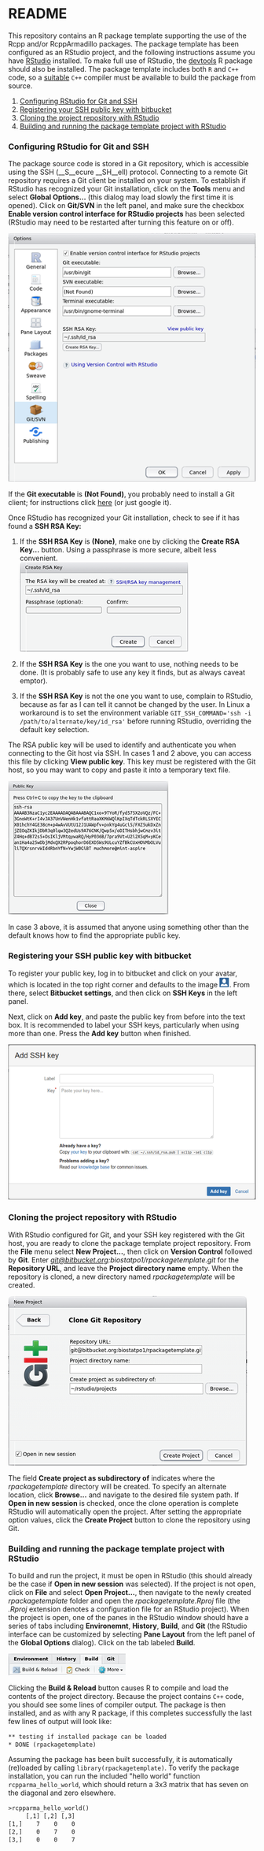 # README #

This repository contains an R package template supporting the use of the Rcpp and/or RcppArmadillo packages. The package template has been configured as an RStudio project, and the following instructions assume you have [RStudio](https://www.rstudio.com/) installed. To make full use of RStudio, the [devtools](https://cran.r-project.org/web/packages/devtools/index.html) R package should also be installed. The package template includes both `R` and `C++` code, so a [suitable](https://cran.r-project.org/doc/manuals/r-release/R-admin.html) `C++` compiler must be available to build the package from source.

1. [Configuring RStudio for Git and SSH](#configuring-rstudio-for-git-and-ssh)
2. [Registering your SSH public key with bitbucket](#registering-your-ssh-public-key-with-bitbucket)
3. [Cloning the project repository with RStudio](#cloning-the-project-repository-with-rstudio)
4. [Building and running the package template project with RStudio](#building-and-running-the-package-template-project-with-rstudio)

### Configuring RStudio for Git and SSH

The package source code is stored in a Git repository, which is accessible using the SSH (__S__ecure __SH__ell) protocol. Connecting to a remote Git repository requires a Git client be installed on your system. To establish if RStudio has recognized your Git installation, click on the __Tools__ menu and select __Global Options...__ (this dialog may load slowly the first time it is opened). Click on __Git/SVN__ in the left panel, and make sure the checkbox __Enable version control interface for RStudio projects__ has been selected (RStudio may need to be restarted after turning this feature on or off).

![RStudio global options](./readme/SSHKey.png)

If the __Git executable__ is __(Not Found)__, you probably need to install a Git client; for instructions click [here](https://www.atlassian.com/git/tutorials/install-git) (or just google it).

Once RStudio has recognized your Git installation, check to see if it has found a __SSH RSA Key:__ 

1. If the __SSH RSA Key__ is __(None)__, make one by clicking the __Create RSA Key...__ button. Using a passphrase is more secure, albeit less convenient.  
![Create RSA Key](./readme/CreateRSAKey.png)

2. If the __SSH RSA Key__ is the one you want to use, nothing needs to be done. (It is probably safe to use any key it finds, but as always caveat emptor). 
    
3. If the __SSH RSA Key__ is not the one you want to use, complain to RStudio, because as far as I can tell it cannot be changed by the user. In Linux a workaround is to set the environment variable `GIT_SSH_COMMAND='ssh -i /path/to/alternate/key/id_rsa'` before running RStudio, overriding the default key selection.

The RSA public key will be used to identify and authenticate you when connecting to the Git host via SSH. In cases 1 and 2 above, you can access this file by clicking __View public key__. This key must be registered with the Git host, so you may want to copy and paste it into a temporary text file.

![RSA public key](./readme/PublicKey.png)

In case 3 above, it is assumed that anyone using something other than the default knows how to find the appropriate public key.

### Registering your SSH public key with bitbucket

To register your public key, log in to bitbucket and click on your avatar, which is located in the top right corner and defaults to the image ![Avatar](./readme/BitbucketAvatar.png). From there, select __Bitbucket settings__, and then click on __SSH Keys__ in the left panel.

Next, click on __Add key__, and paste the public key from before into the text box. It is recommended to label your SSH keys, particularly when using more than one. Press the __Add key__ button when finished.

![Bitbucket add key](./readme/BitbucketAddKey.png)

### Cloning the project repository with RStudio

With RStudio configured for Git, and your SSH key registered with the Git host, you are ready to clone the package template project repository. From the __File__ menu select __New Project...__, then click on __Version Control__ followed by __Git__. Enter *git@bitbucket.org:biostatpo1/rpackagetemplate.git* for the __Repository URL__, and leave the __Project directory name__ empty. When the repository is cloned, a new directory named *rpackagetemplate* will be created. 

![Cloning a repository with Git and RStudio](./readme/CloneGitRepo.png)

The field __Create project as subdirectory of__ indicates where the *rpackagetemplate* directory will be created. To specify an alternate location, click __Browse...__ and navigate to the desired file system path. If __Open in new session__ is checked, once the clone operation is complete RStudio will automatically open the project. After setting the appropriate option values, click the __Create Project__ button to clone the repository using Git.

### Building and running the package template project with RStudio

To build and run the project, it must be open in RStudio (this should already be the case if __Open in new session__ was selected). If the project is not open, click on __File__ and select __Open Project...__, then navigate to the newly created *rpackagetemplate* folder and open the *rpackagetemplate.Rproj* file (the *.Rproj* extension denotes a configuration file for an RStudio project). When the project is open, one of the panes in the RStudio window should have a series of tabs including __Environemnt__, __History__, __Build__, and __Git__ (the RStudio interface can be customized by selecting __Pane Layout__ from the left panel of the __Global Options__ dialog). Click on the tab labeled __Build__.

![Cloning a repository with Git and RStudio](./readme/BuildTab.png)

Clicking the __Build & Reload__ button causes R to compile and load the contents of the project directory. Because the project contains `C++` code, you should see some lines of compiler output. The package is then installed, and as with any R package, if this completes successfully the last few lines of output will look like:

    ** testing if installed package can be loaded
    * DONE (rpackagetemplate)

Assuming the package has been built successfully, it is automatically (re)loaded by calling `library(rpackagetemplate)`. To verify the package installation, you can run the included "hello world" function `rcpparma_hello_world`, which should return a 3x3 matrix that has seven on the diagonal and zero elsewhere.

    >rcpparma_hello_world()
         [,1] [,2] [,3]
    [1,]    7    0    0
    [2,]    0    7    0
    [3,]    0    0    7